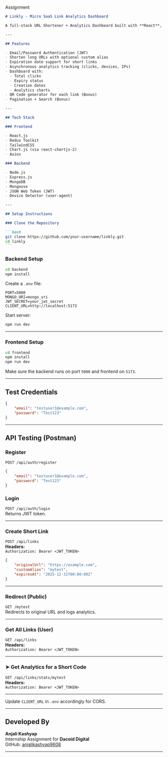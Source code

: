 Assignment

````markdown
# Linkly - Micro SaaS Link Analytics Dashboard

A full-stack URL Shortener + Analytics Dashboard built with **React**, **Node.js**, and **MongoDB**. Users can shorten URLs, generate QR codes, and view analytics on link clicks, including location, browser/device stats, and more.

---

## Features

- Email/Password Authentication (JWT)
- Shorten long URLs with optional custom alias
- Expiration date support for short links
- Asynchronous analytics tracking (clicks, devices, IPs)
- Dashboard with:
  - Total clicks
  - Expiry status
  - Creation dates
  - Analytics charts
- QR Code generator for each link (Bonus)
- Pagination + Search (Bonus)

---

## Tech Stack

### Frontend

- React.js
- Redux Toolkit
- TailwindCSS
- Chart.js (via react-chartjs-2)
- Axios

### Backend

- Node.js
- Express.js
- MongoDB
- Mongoose
- JSON Web Token (JWT)
- Device Detector (user-agent)

---

## Setup Instructions

### Clone the Repository

```bash
git clone https://github.com/your-username/linkly.git
cd linkly
```
````

### Backend Setup

```bash
cd backend
npm install
```

Create a `.env` file:

```env
PORT=5000
MONGO_URI=mongo_uri
JWT_SECRET=your_jwt_secret
CLIENT_URL=http://localhost:5173
```

Start server:

```bash
npm run dev
```

---

### Frontend Setup

```bash
cd frontend
npm install
npm run dev
```

Make sure the backend runs on port `5000` and frontend on `5173`.

---

## Test Credentials

```json
{
	"email": "testuser1@example.com",
	"password": "Test123"
}
```

---

## API Testing (Postman)

### Register

`POST /api/auth/register`

```json
{
	"email": "testuser1@example.com",
	"password": "Test123"
}
```

### Login

`POST /api/auth/login`  
Returns JWT token.

---

### Create Short Link

`POST /api/links`  
**Headers:**  
`Authorization: Bearer <JWT_TOKEN>`

```json
{
	"originalUrl": "https://example.com",
	"customAlias": "mytest",
	"expiresAt": "2025-12-31T00:00:00Z"
}
```

---

### Redirect (Public)

`GET /mytest`  
Redirects to original URL and logs analytics.

---

### Get All Links (User)

`GET /api/links`  
**Headers:**  
`Authorization: Bearer <JWT_TOKEN>`

---

### ➤ Get Analytics for a Short Code

`GET /api/links/stats/mytest`  
**Headers:**  
`Authorization: Bearer <JWT_TOKEN>`

---

Update `CLIENT_URL` in `.env` accordingly for CORS.

---

## Developed By

**Anjali Kashyap**  
Internship Assignment for **Dacoid Digital**  
GitHub: [anjalikashyap9608](https://github.com/kashyapanjali)

---
